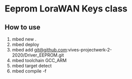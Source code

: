 # Eeprom LoraWAN Keys class

## How to use

1. mbed new .
2. mbed deploy
3. mbed add git@github.com:vives-projectwerk-2-2020/Driver_EEPROM.git
4. mbed toolchain GCC_ARM
5. mbed target detect
6. mbed compile -f
